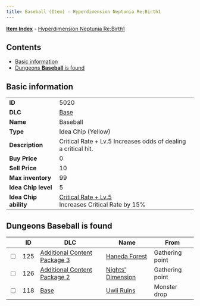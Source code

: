 ```yaml
---
title: Baseball (Item) - Hyperdimension Neptunia Re;Birth1
---
```


[**Item Index**](/neptunia/rb1/item/index.html) - [Hyperdimension Neptunia Re;Birth1](/neptunia/rb1)

## Contents

- [Basic information](#basic-information)
- [Dungeons **Baseball** is found](#dungeons-baseball-is-found)

## Basic information

|   |   |
| -- | -- |
| **ID** | 5020 |
| **DLC** | [Base](/neptunia/rb1/dlc/1-base.html) |
| **Name** | Baseball |
| **Type** | Idea Chip (Yellow) |
| **Description** | Critical Rate + Lv.5 Increases odds of dealing a critical hit. |
| **Buy Price** | 0 |
| **Sell Price** | 10 |
| **Max inventory** | 99 |
| **Idea Chip level** | 5 |
| **Idea Chip ability** | [Critical Rate + Lv.5](/neptunia/rb1/avatar/1-9519-critical-rate-lv-5.html)<br />Increases Critical Rate by 15% |


## Dungeons **Baseball** is found

|    | ID | DLC | Name | From |
| -- | -- | --- | ---- | ---- |
| <input type="checkbox" id="rb1-dungeon-12-125" class="trackbox" /> | 125 | [Additional Content Package 3](/neptunia/rb1/dlc/12-pack3.html) | [Haneda Forest](/neptunia/rb1/dungeon/12-125-haneda-forest.html) | Gathering point |
| <input type="checkbox" id="rb1-dungeon-11-126" class="trackbox" /> | 126 | [Additional Content Package 2](/neptunia/rb1/dlc/11-pack2.html) | [Nights' Dimension](/neptunia/rb1/dungeon/11-126-nights-dimension.html) | Gathering point |
| <input type="checkbox" id="rb1-dungeon-1-118" class="trackbox" /> | 118 | [Base](/neptunia/rb1/dlc/1-base.html) | [Uwii Ruins](/neptunia/rb1/dungeon/1-118-uwii-ruins.html) | Monster drop |
